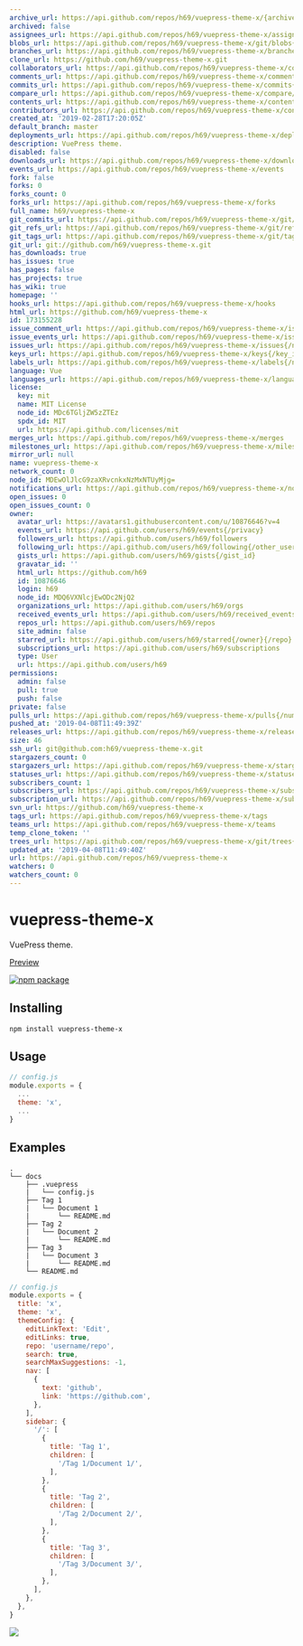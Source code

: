 ```yaml
---
archive_url: https://api.github.com/repos/h69/vuepress-theme-x/{archive_format}{/ref}
archived: false
assignees_url: https://api.github.com/repos/h69/vuepress-theme-x/assignees{/user}
blobs_url: https://api.github.com/repos/h69/vuepress-theme-x/git/blobs{/sha}
branches_url: https://api.github.com/repos/h69/vuepress-theme-x/branches{/branch}
clone_url: https://github.com/h69/vuepress-theme-x.git
collaborators_url: https://api.github.com/repos/h69/vuepress-theme-x/collaborators{/collaborator}
comments_url: https://api.github.com/repos/h69/vuepress-theme-x/comments{/number}
commits_url: https://api.github.com/repos/h69/vuepress-theme-x/commits{/sha}
compare_url: https://api.github.com/repos/h69/vuepress-theme-x/compare/{base}...{head}
contents_url: https://api.github.com/repos/h69/vuepress-theme-x/contents/{+path}
contributors_url: https://api.github.com/repos/h69/vuepress-theme-x/contributors
created_at: '2019-02-28T17:20:05Z'
default_branch: master
deployments_url: https://api.github.com/repos/h69/vuepress-theme-x/deployments
description: VuePress theme.
disabled: false
downloads_url: https://api.github.com/repos/h69/vuepress-theme-x/downloads
events_url: https://api.github.com/repos/h69/vuepress-theme-x/events
fork: false
forks: 0
forks_count: 0
forks_url: https://api.github.com/repos/h69/vuepress-theme-x/forks
full_name: h69/vuepress-theme-x
git_commits_url: https://api.github.com/repos/h69/vuepress-theme-x/git/commits{/sha}
git_refs_url: https://api.github.com/repos/h69/vuepress-theme-x/git/refs{/sha}
git_tags_url: https://api.github.com/repos/h69/vuepress-theme-x/git/tags{/sha}
git_url: git://github.com/h69/vuepress-theme-x.git
has_downloads: true
has_issues: true
has_pages: false
has_projects: true
has_wiki: true
homepage: ''
hooks_url: https://api.github.com/repos/h69/vuepress-theme-x/hooks
html_url: https://github.com/h69/vuepress-theme-x
id: 173155228
issue_comment_url: https://api.github.com/repos/h69/vuepress-theme-x/issues/comments{/number}
issue_events_url: https://api.github.com/repos/h69/vuepress-theme-x/issues/events{/number}
issues_url: https://api.github.com/repos/h69/vuepress-theme-x/issues{/number}
keys_url: https://api.github.com/repos/h69/vuepress-theme-x/keys{/key_id}
labels_url: https://api.github.com/repos/h69/vuepress-theme-x/labels{/name}
language: Vue
languages_url: https://api.github.com/repos/h69/vuepress-theme-x/languages
license:
  key: mit
  name: MIT License
  node_id: MDc6TGljZW5zZTEz
  spdx_id: MIT
  url: https://api.github.com/licenses/mit
merges_url: https://api.github.com/repos/h69/vuepress-theme-x/merges
milestones_url: https://api.github.com/repos/h69/vuepress-theme-x/milestones{/number}
mirror_url: null
name: vuepress-theme-x
network_count: 0
node_id: MDEwOlJlcG9zaXRvcnkxNzMxNTUyMjg=
notifications_url: https://api.github.com/repos/h69/vuepress-theme-x/notifications{?since,all,participating}
open_issues: 0
open_issues_count: 0
owner:
  avatar_url: https://avatars1.githubusercontent.com/u/10876646?v=4
  events_url: https://api.github.com/users/h69/events{/privacy}
  followers_url: https://api.github.com/users/h69/followers
  following_url: https://api.github.com/users/h69/following{/other_user}
  gists_url: https://api.github.com/users/h69/gists{/gist_id}
  gravatar_id: ''
  html_url: https://github.com/h69
  id: 10876646
  login: h69
  node_id: MDQ6VXNlcjEwODc2NjQ2
  organizations_url: https://api.github.com/users/h69/orgs
  received_events_url: https://api.github.com/users/h69/received_events
  repos_url: https://api.github.com/users/h69/repos
  site_admin: false
  starred_url: https://api.github.com/users/h69/starred{/owner}{/repo}
  subscriptions_url: https://api.github.com/users/h69/subscriptions
  type: User
  url: https://api.github.com/users/h69
permissions:
  admin: false
  pull: true
  push: false
private: false
pulls_url: https://api.github.com/repos/h69/vuepress-theme-x/pulls{/number}
pushed_at: '2019-04-08T11:49:39Z'
releases_url: https://api.github.com/repos/h69/vuepress-theme-x/releases{/id}
size: 46
ssh_url: git@github.com:h69/vuepress-theme-x.git
stargazers_count: 0
stargazers_url: https://api.github.com/repos/h69/vuepress-theme-x/stargazers
statuses_url: https://api.github.com/repos/h69/vuepress-theme-x/statuses/{sha}
subscribers_count: 1
subscribers_url: https://api.github.com/repos/h69/vuepress-theme-x/subscribers
subscription_url: https://api.github.com/repos/h69/vuepress-theme-x/subscription
svn_url: https://github.com/h69/vuepress-theme-x
tags_url: https://api.github.com/repos/h69/vuepress-theme-x/tags
teams_url: https://api.github.com/repos/h69/vuepress-theme-x/teams
temp_clone_token: ''
trees_url: https://api.github.com/repos/h69/vuepress-theme-x/git/trees{/sha}
updated_at: '2019-04-08T11:49:40Z'
url: https://api.github.com/repos/h69/vuepress-theme-x
watchers: 0
watchers_count: 0
---
```


# vuepress-theme-x

VuePress theme.

[Preview](https://h69.github.io)

[![npm package](https://nodei.co/npm/vuepress-theme-x.png?downloads=true&downloadRank=true&stars=true)](https://www.npmjs.com/package/vuepress-theme-x)


## Installing
```
npm install vuepress-theme-x
```

## Usage
```JavaScript
// config.js
module.exports = {
  ...
  theme: 'x',
  ...
}
``` 

## Examples
```
.
└── docs 
    ├── .vuepress 
    |   └── config.js
    ├── Tag 1
    |   └── Document 1
    |       └── README.md
    ├── Tag 2
    |   └── Document 2
    |       └── README.md
    ├── Tag 3
    |   └── Document 3
    |       └── README.md
    └── README.md 
```

```JavaScript
// config.js
module.exports = {
  title: 'x',
  theme: 'x',
  themeConfig: {
    editLinkText: 'Edit',
    editLinks: true,
    repo: 'username/repo',
    search: true,
    searchMaxSuggestions: -1,
    nav: [
      {
        text: 'github',
        link: 'https://github.com',
      },
    ],
    sidebar: {
      '/': [
        {
          title: 'Tag 1',
          children: [
            '/Tag 1/Document 1/',
          ],
        },
        {
          title: 'Tag 2',
          children: [
            '/Tag 2/Document 2/',
          ],
        },
        {
          title: 'Tag 3',
          children: [
            '/Tag 3/Document 3/',
          ],
        },
      ],
    },
  },
}
```
![](https://raw.githubusercontent.com/黄宝权/vuepress-theme-x/master/vuepress-theme-x.png)
